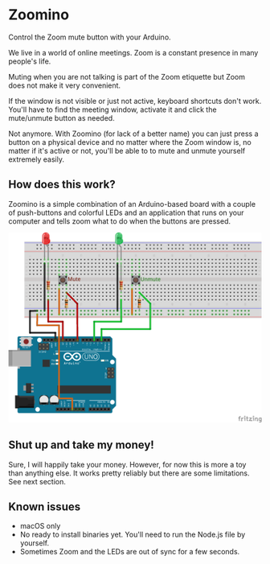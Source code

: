 # Zoomino

Control the Zoom mute button with your Arduino.

We live in a world of online meetings. Zoom is a constant presence in many people's life.

Muting when you are not talking is part of the Zoom etiquette but Zoom does not make it very convenient.

If the window is not visible or just not active, keyboard shortcuts don't work. You'll have to find the meeting window, activate it and click the mute/unmute button as needed.

Not anymore. With Zoomino (for lack of a better name) you can just press a button on a physical device and no matter where the Zoom window is, no matter if it's active or not, you'll be able to to mute and unmute yourself extremely easily.

## How does this work?

Zoomino is a simple combination of an Arduino-based board with a couple of push-buttons and colorful LEDs and an application that runs on your computer and tells zoom what to do when the buttons are pressed.

![zoomino board](./resources/board.png)

## Shut up and take my money!

Sure, I will happily take your money. However, for now this is more a toy than anything else. It works pretty reliably but there are some limitations. See next section.

## Known issues

 * macOS only
 * No ready to install binaries yet. You'll need to run the Node.js file by yourself.
 * Sometimes Zoom and the LEDs are out of sync for a few seconds.

